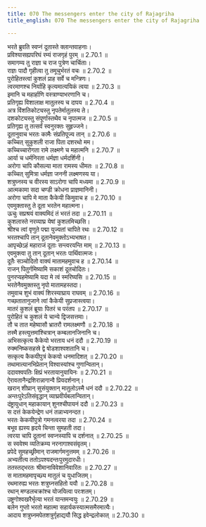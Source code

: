 ```yaml
---
title: 070 The messengers enter the city of Rajagriha
title_english: 070 The messengers enter the city of Rajagriha

---
```

<div class="audioEmbed"  caption="श्रीराम-हरिसीताराममूर्ति-घनपाठिभ्यां वचनम्" src="https://archive.org/download/Ramayana-recitation-Sriram-harisItArAmamUrti-Ghanapaati-v2/Kanda_2/Kanda_2_AYK-070-Bharathasya_Nishakramanam.mp3"></div>

  
भरते ब्रुवति स्वप्नं दूतास्ते क्लान्तवाहनाः।  
प्रविश्यासह्यपरिघं रम्यं राजगृहं पुरम् ॥ 2.70.1 ॥   
समागम्य तु राज्ञा च राज पुत्रेण चार्चिताः।  
राज्ञः पादौ गृहीत्वा तु तमूचुर्भरतं वचः ॥ 2.70.2 ॥   
पुरोहितस्त्वां कुशलं प्राह सर्वे च मन्त्रिणः।  
त्वरमाणश्च निर्याहि कृत्यमात्ययिकं त्वया ॥ 2.70.3 ॥   
इमानि च महार्हाणि वस्त्राण्याभरणानि च।  
प्रतिगृह्य विशालाक्ष मातुलस्य च दापय ॥ 2.70.4 ॥   
अत्र विंशतिकोट्यस्तु नृपतेर्मातुलस्य ते।  
दशकोट्यस्तु संपूर्णास्तथैव च नृपात्मज ॥ 2.70.5 ॥   
प्रतिगृह्य तु तत्सर्वं स्वनुरक्तः सुहृज्जने।  
दूतानुवाच भरतः कामैः संप्रतिपूज्य तान् ॥ 2.70.6 ॥   
कच्चित् सुकुशली राजा पिता दशरथो मम।  
कच्चिच्चारोगता रामे लक्ष्मणे च महात्मनि ॥ 2.70.7 ॥   
आर्या च धर्मनिरता धर्मज्ञा धर्मदर्शिनी।  
अरोगा चापि कौसल्या माता रामस्य धीमतः ॥ 2.70.8 ॥   
कच्चित् सुमित्रा धर्मज्ञा जननी लक्ष्मणस्य या।  
शत्रुघ्नस्य च वीरस्य साऽरोगा चापि मध्यमा ॥ 2.70.9 ॥   
आत्मकामा सदा चण्डी क्रोधना प्राज्ञमानिनी।  
अरोगा चापि मे माता कैकेयी किमुवाच ह ॥ 2.70.10 ॥   
एवमुक्तास्तु ते दूता भरतेन महात्मना।  
ऊचुः सप्रश्रयं वाक्यमिदं तं भरतं तदा ॥ 2.70.11 ॥   
कुशलास्ते नरव्याघ्र येषां कुशलमिच्छसि।  
श्रीश्च त्वां वृणुते पद्मा युज्यतां चापिते रथः ॥ 2.70.12 ॥   
भरतश्चापि तान् दूतानेवमुक्तोऽभ्यभाषत।  
आपृच्छेऽहं महाराजं दूताः सन्त्वरयन्ति माम् ॥ 2.70.13 ॥   
एवमुक्त्वा तु तान् दूतान् भरतः पार्थिवात्मजः।  
दूतैः सञ्चोदितो वाक्यं मातामहमुवाच ह ॥ 2.70.14 ॥   
राजन् पितुर्गमिष्यामि सकाशं दूतचोदितः।  
पुनरप्यहमेष्यामि यदा मे त्वं स्मरिष्यसि ॥ 2.70.15 ॥   
भरतेनैवमुक्तस्तु नृपो मातामहस्तदा।  
तमुवाच शुभं वाक्यं शिरस्याघ्राय राघवम् ॥ 2.70.16 ॥   
गच्छतातानुजाने त्वां कैकेयी सुप्रजास्त्वया।  
मातरं कुशलं ब्रूयाः पितरं च परंतप ॥ 2.70.17 ॥   
पुरोहितं च कुशलं ये चान्ये द्विजसत्तमाः।  
तौ च तात महेष्वासौ भ्रातरौ रामलक्ष्मणौ ॥ 2.70.18 ॥   
तस्मै हस्त्युत्तमांश्चित्रान् कम्बलानजिनानि च।  
अभिसत्कृत्य कैकेयो भरताय धनं ददौ ॥ 2.70.19 ॥   
रुक्मनिष्कसहस्रे द्वे षोडशाश्वशतानि च।  
सत्कृत्य कैकयीपुत्रं केकयो धनमादिशत् ॥ 2.70.20 ॥   
तथामात्यानभिप्रेतान् विश्वास्यांश्च गुणान्वितान्।  
ददावश्वपतिः क्षिप्रं भरतायानुयायिनः ॥ 2.70.21 ॥   
ऐरावतानैन्द्रशिरान्नागान्वै प्रियदर्शनान्।  
खरान् शीघ्रान् सुसंयुक्तान् मातुलोऽस्मै धनं ददौ ॥ 2.70.22 ॥   
अन्तःपुरेऽतिसंवृद्धान् व्याघ्रवीर्यबलान्वितान्।  
दंष्ट्रायुधान् महाकायान् शुनश्चीपायनं ददौ ॥ 2.70.23 ॥   
स दत्तं केकयेन्द्रेण धनं तन्नाभ्यनन्दत।  
भरतः केकयीपुत्रो गमनत्वरया तदा ॥ 2.70.24 ॥   
बभूव ह्यस्य हृदये चिन्ता सुमहती तदा।  
त्वरया चापि दूतानां स्वप्नस्यापि च दर्शनात् ॥ 2.70.25 ॥   
स स्ववेश्म व्यतिक्रम्य नरनागाश्वसंवृतम्।  
प्रपेदे सुमहच्छ्रीमान् राजमार्गमनुत्तमम् ॥ 2.70.26 ॥   
अभ्यतीत्य ततोऽपश्यदन्तःपुरमुदारधीः।  
ततस्तद्भरतः श्रीमानाविवेशानिवारितः ॥ 2.70.27 ॥   
स मातामहमापृच्छ्य मातुलं च युधाजितम्।  
रथमारुह्य भरतः शत्रुघ्नसहितो ययौ ॥ 2.70.28 ॥   
रथान् मण्डलचक्रांश्च योजयित्वा परःशतम्।  
उष्ट्रगोश्वखरैर्भृत्या भरतं यान्तमन्वयुः ॥ 2.70.29 ॥   
बलेन गुप्तो भरतो महात्मा सहार्यकस्यात्मसमैरमात्यैः।  
आदाय शत्रुघ्नमपेतशत्रुर्गृहाद्ययौ सिद्ध इवेन्द्रलोकात् ॥ 2.70.30 ॥   